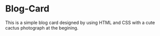 # Blog-Card
This is a simple blog card designed by using HTML and CSS with a cute cactus photograph at the begining. 
